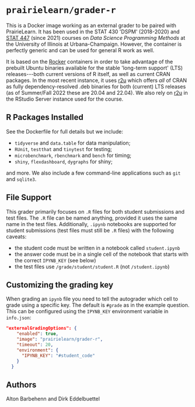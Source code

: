 # `prairielearn/grader-r`

This is a Docker image working as an external grader to be paired with
PrairieLearn. It has been used in the STAT 430 'DSPM' (2018-2020) and [STAT
447](https://stat447.com) (since 2021) courses on _Data Science Programming
Methods_ at the University of Illinois at Urbana-Champaign. However, the
container is perfectly generic and can be used for general R work as well.

It is based on the [Rocker](https://rocker-project.org) containers in order to take
advantage of the prebuilt Ubuntu binaries available for the stable 'long-term support' (LTS)
releases---both current versions of R itself, as well as current CRAN packages.
In the most recent instance, it uses [r2u](https://eddelbuettel.github.io/r2u/)
which offers _all_ of CRAN as fully dependency-resolved .deb binaries for both
(current) LTS releases (as of Summer/Fall 2022 these are 20.04 and 22.04). We also
rely on [r2u](https://eddelbuettel.github.io/r2u/) in the RStudio Server instance
used for the course.

## R Packages Installed

See the Dockerfile for full details but we include:

- `tidyverse` and `data.table` for data manipulation;
- `RUnit`, `testthat` and `tinytest` for testing;
- `microbenchmark`, `rbenchmark` and `bench` for timing;
- `shiny`, `flexdashboard`, `dygraphs` for shiny;

and more. We also include a few command-line applications such as `git` and `sqlite3`.

## File Support

This grader primarily focuses on `.R` files for both student submissions and test files. The `.R` file can be named anything, provided it uses the same name in the test files. Additionally, `.ipynb` notebooks are supported for student submissions (test files must still be `.R` files) with the following caveats:

- the student code must be written in a notebook called `student.ipynb`
- the answer code must be in a single cell of the notebook that starts with the correct `IPYNB_KEY` (see below)
- the test files use `/grade/student/student.R` (not `/student.ipynb`)

## Customizing the grading key

When grading an `ipynb` file you need to tell the autograder which cell to grade using a specific key. The default is `#grade` as in the example question. This can be configured using the `IPYNB_KEY` environment variable in `info.json`:

```json
"externalGradingOptions": {
    "enabled": true,
    "image": "prairielearn/grader-r",
    "timeout": 20,
    "environment": {
      "IPYNB_KEY": "#student_code"
    }
  }
```

## Authors

Alton Barbehenn and Dirk Eddelbuettel
